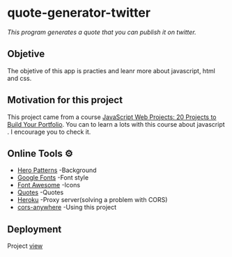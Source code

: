 # quote-generator-twitter
_This program generates a quote that you can publish it on twitter._

## Objetive 
The objetive of this app is practies and leanr more about javascript, html and css.


## Motivation for this project
This project came from a course [JavaScript Web Projects: 20 Projects to Build Your Portfolio](https://academy.zerotomastery.io/p/javascript-projects). 
You can to learn a lots with this course about javascript .  I encourage you to check it.

## Online Tools ⚙️
* [Hero Patterns](https://www.heropatterns.com/) -Background
* [Google Fonts](https://fonts.google.com/) -Font style
* [Font Awesome](https://fontawesome.com/icons?d=gallery&q=close&m=free) -Icons
* [Quotes](https://forismatic.com/en/api/) -Quotes
* [Heroku](https://dashboard.heroku.com/apps) -Proxy server(solving a problem with CORS)
* [cors-anywhere](https://github.com/Rob--W/cors-anywhere/) -Using this project

## Deployment
Project [view](https://nestornavarro.github.io/quote-generator-twitter/)
